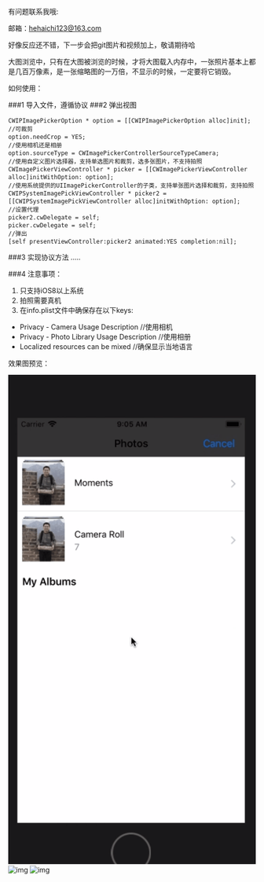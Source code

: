 有问题联系我哦:

邮箱：hehaichi123@163.com

好像反应还不错，下一步会把git图片和视频加上，敬请期待哈

大图浏览中，只有在大图被浏览的时候，才将大图载入内存中，一张照片基本上都是几百万像素，是一张缩略图的一万倍，不显示的时候，一定要将它销毁。

如何使用：

###1 导入文件，遵循协议
###2 弹出视图
```
CWIPImagePickerOption * option = [[CWIPImagePickerOption alloc]init];
//可裁剪
option.needCrop = YES;
//使用相机还是相册
option.sourceType = CWImagePickerControllerSourceTypeCamera;
//使用自定义图片选择器，支持单选图片和裁剪，选多张图片，不支持拍照
CWImagePickerViewController * picker = [[CWImagePickerViewController alloc]initWithOption: option];
//使用系统提供的UIImagePickerController的子类，支持单张图片选择和裁剪，支持拍照
CWIPSystemImagePickViewController * picker2 = [[CWIPSystemImagePickViewController alloc]initWithOption: option];
//设置代理
picker2.cwDelegate = self;
picker.cwDelegate = self;
//弹出
[self presentViewController:picker2 animated:YES completion:nil];

```
###3 实现协议方法
.....

###4 注意事项：

1. 只支持iOS8以上系统
2. 拍照需要真机
3. 在info.plist文件中确保存在以下keys:

- Privacy - Camera Usage Description   //使用相机
- Privacy - Photo Library Usage Description //使用相册
- Localized resources can be mixed  //确保显示当地语言

效果图预览：

![img](https://github.com/absss/CWImagePicker/blob/master/gif1.gif)
![img](https://github.com/absss/CWImagePicker/blob/master/gif2.gif)
![img](https://github.com/absss/CWImagePicker/blob/master/gif3.gif)
